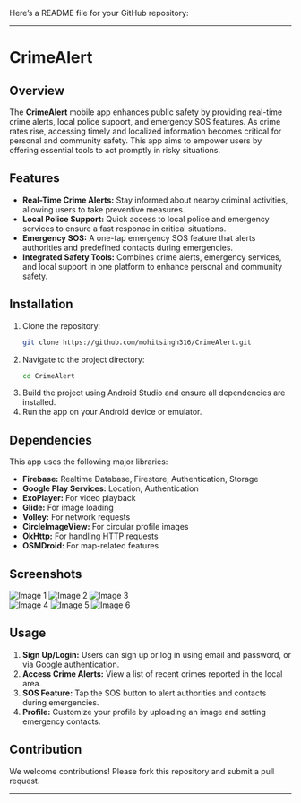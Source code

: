 Here’s a README file for your GitHub repository:

---

# CrimeAlert

## Overview

The **CrimeAlert** mobile app enhances public safety by providing real-time crime alerts, local police support, and emergency SOS features. As crime rates rise, accessing timely and localized information becomes critical for personal and community safety. This app aims to empower users by offering essential tools to act promptly in risky situations.

## Features

- **Real-Time Crime Alerts:** Stay informed about nearby criminal activities, allowing users to take preventive measures.
- **Local Police Support:** Quick access to local police and emergency services to ensure a fast response in critical situations.
- **Emergency SOS:** A one-tap emergency SOS feature that alerts authorities and predefined contacts during emergencies.
- **Integrated Safety Tools:** Combines crime alerts, emergency services, and local support in one platform to enhance personal and community safety.

## Installation

1. Clone the repository:
   ```bash
   git clone https://github.com/mohitsingh316/CrimeAlert.git
   ```
2. Navigate to the project directory:
   ```bash
   cd CrimeAlert
   ```
3. Build the project using Android Studio and ensure all dependencies are installed.
4. Run the app on your Android device or emulator.

## Dependencies

This app uses the following major libraries:

- **Firebase:** Realtime Database, Firestore, Authentication, Storage
- **Google Play Services:** Location, Authentication
- **ExoPlayer:** For video playback
- **Glide:** For image loading
- **Volley:** For network requests
- **CircleImageView:** For circular profile images
- **OkHttp:** For handling HTTP requests
- **OSMDroid:** For map-related features

## Screenshots

![Image 1](![Screenshot_20240914_002238](https://github.com/user-attachments/assets/12027793-0e5c-4a83-9c2c-0fd0204242f8)
) ![Image 2](![Screenshot_20240914_003527](https://github.com/user-attachments/assets/b42cffb7-9cb7-41aa-9c8b-773608ff4b6b)
) ![Image 3](![Screenshot_20240914_003527](https://github.com/user-attachments/assets/dcdaa46d-2a63-452f-bfe3-09d50ceb6c9d)
)  
![Image 4](![Screenshot_20240914_002135](https://github.com/user-attachments/assets/985d0c07-51f8-4b81-aa3a-cd65c7bf3295)
) ![Image 5](![Screenshot_20240922_212213](https://github.com/user-attachments/assets/191ba4aa-0cd3-485c-a8f9-edc8a770f1fa)
) ![Image 6](![Screenshot_20240914_002347](https://github.com/user-attachments/assets/3c83100f-52cd-4e5b-9752-55ef35da5bb6)
)

## Usage

1. **Sign Up/Login:** Users can sign up or log in using email and password, or via Google authentication.
2. **Access Crime Alerts:** View a list of recent crimes reported in the local area.
3. **SOS Feature:** Tap the SOS button to alert authorities and contacts during emergencies.
4. **Profile:** Customize your profile by uploading an image and setting emergency contacts.

## Contribution

We welcome contributions! Please fork this repository and submit a pull request.

---
